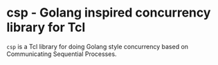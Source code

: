 # csp - Golang inspired concurrency library for Tcl

`csp` is a Tcl library for doing Golang style concurrency based on Communicating Sequential Processes. 
